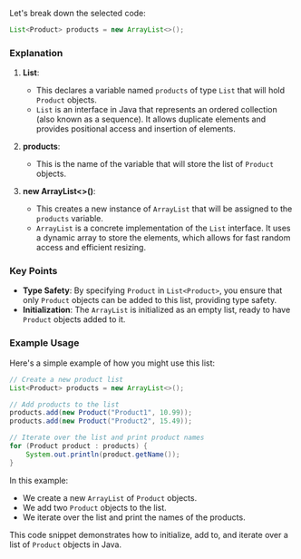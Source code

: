 Let's break down the selected code:

```java
List<Product> products = new ArrayList<>();
```

### Explanation

1. **List<Product>**:

   - This declares a variable named `products` of type `List` that will hold `Product` objects.
   - `List` is an interface in Java that represents an ordered collection (also known as a sequence). It allows duplicate elements and provides positional access and insertion of elements.

2. **products**:

   - This is the name of the variable that will store the list of `Product` objects.

3. **new ArrayList<>()**:
   - This creates a new instance of `ArrayList` that will be assigned to the `products` variable.
   - `ArrayList` is a concrete implementation of the `List` interface. It uses a dynamic array to store the elements, which allows for fast random access and efficient resizing.

### Key Points

- **Type Safety**: By specifying `Product` in `List<Product>`, you ensure that only `Product` objects can be added to this list, providing type safety.
- **Initialization**: The `ArrayList` is initialized as an empty list, ready to have `Product` objects added to it.

### Example Usage

Here's a simple example of how you might use this list:

```java
// Create a new product list
List<Product> products = new ArrayList<>();

// Add products to the list
products.add(new Product("Product1", 10.99));
products.add(new Product("Product2", 15.49));

// Iterate over the list and print product names
for (Product product : products) {
    System.out.println(product.getName());
}
```

In this example:

- We create a new `ArrayList` of `Product` objects.
- We add two `Product` objects to the list.
- We iterate over the list and print the names of the products.

This code snippet demonstrates how to initialize, add to, and iterate over a list of `Product` objects in Java.

